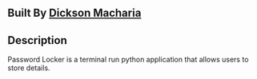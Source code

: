 ## Built By [Dickson Macharia](https://github.com/dicks6n/password-locker)

## Description
Password Locker is a terminal run python application that allows users to store details.
